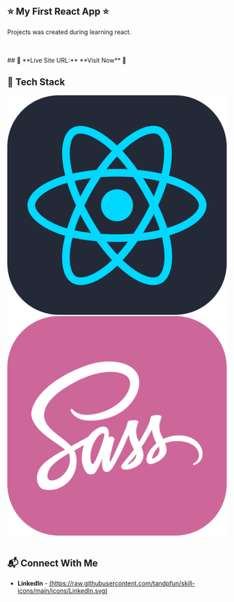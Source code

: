 ## ⭐ My First React App ⭐
Projects was created during learning react.

<br>
<br>
## 📌 **Live Site URL:** <a "https://firstreact-noykoxm4o-dashnikhil.vercel.app/#home">**Visit Now** 🚀</a>

<br>

## 📌 Tech Stack

![REACT](https://raw.githubusercontent.com/tandpfun/skill-icons/main/icons/React-Dark.svg)
![SASS](https://raw.githubusercontent.com/tandpfun/skill-icons/main/icons/Sass.svg)
<br>
<br>

## 📬 Connect With Me

- **LinkedIn** - [(https://raw.githubusercontent.com/tandpfun/skill-icons/main/icons/LinkedIn.svg)](https://www.linkedin.com/in/nikhil-kushwaha-275a72207/)

